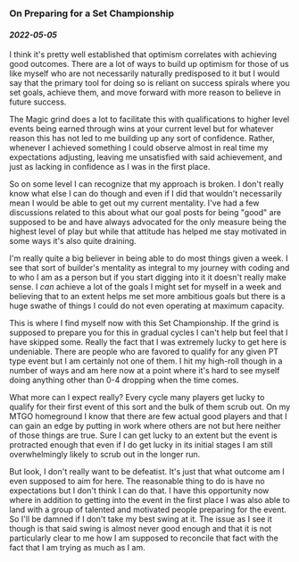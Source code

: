 ### On Preparing for a Set Championship

#### _2022-05-05_

I think it's pretty well established that optimism correlates with achieving good outcomes. There are a lot of ways to build up optimism for those of us like myself who are not necessarily naturally predisposed to it but I would say that the primary tool for doing so is reliant on success spirals where you set goals, achieve them, and move forward with more reason to believe in future success. 

The Magic grind does a lot to facilitate this with qualifications to higher level events being earned through wins at your current level but for whatever reason this has not led to me building up any sort of confidence. Rather, whenever I achieved something I could observe almost in real time my expectations adjusting, leaving me unsatisfied with said achievement, and just as lacking in confidence as I was in the first place.

So on some level I can recognize that my approach is broken. I don't really know what else I can do though and even if I did that wouldn't necessarily mean I would be able to get out my current mentality. I've had a few discussions related to this about what our goal posts for being "good" are supposed to be and have always advocated for the only measure being the highest level of play but while that attitude has helped me stay motivated in some ways it's also quite draining.

I'm really quite a big believer in being able to do most things given a week. I see that sort of builder's mentality as integral to my journey with coding and to who I am as a person but if you start digging into it it doesn't really make sense. I *can* achieve a lot of the goals I might set for myself in a week and believing that to an extent helps me set more ambitious goals but there is a huge swathe of things I could do not even operating at maximum capacity.

This is where I find myself now with this Set Championship. If the grind is supposed to prepare you for this in gradual cycles I can't help but feel that I have skipped some. Really the fact that I was extremely lucky to get here is undeniable. There are people who are favored to qualify for any given PT type event but I am certainly not one of them. I hit my high-roll though in a number of ways and am here now at a point where it's hard to see myself doing anything other than 0-4 dropping when the time comes.

What more can I expect really? Every cycle many players get lucky to qualify for their first event of this sort and the bulk of them scrub out. On my MTGO homeground I know that there are few actual good players and that I can gain an edge by putting in work where others are not but here neither of those things are true. Sure I can get lucky to an extent but the event is protracted enough that even if I do get lucky in its initial stages I am still overwhelmingly likely to scrub out in the longer run.

But look, I don't really want to be defeatist. It's just that what outcome am I even supposed to aim for here. The reasonable thing to do is have no expectations but I don't think I can do that. I have this opportunity now where in addition to getting into the event in the first place I was also able to land with a group of talented and motivated people preparing for the event. So I'll be damned if I don't take my best swing at it. The issue as I see it though is that said swing is almost never good enough and that it is not particularly clear to me how I am supposed to reconcile that fact with the fact that I am trying as much as I am.
